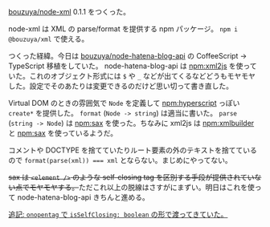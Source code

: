 [bouzuya/node-xml][] 0.1.1 をつくった。

node-xml は XML の parse/format を提供する npm パッケージ。 `npm i @bouzuya/xml` で使える。

つくった経緯。今日は [bouzuya/node-hatena-blog-api][] の CoffeeScript -> TypeScript 移植をしていた。 node-hatena-blog-api は [npm:xml2js][] を使っていた。これのオブジェクト形式には `$` や `_` などが出てくるなどどうもモヤモヤした。設定でそのあたりは変更できるのだけど思い切って書き直した。

Virtual DOM のときの雰囲気で `Node` を定義して [npm:hyperscript][] っぽい `create*` を提供した。 `format` (`Node -> string`) は適当に書いた。 `parse` (`string -> Node`) は [npm:sax][] を使った。ちなみに xml2js は [npm:xmlbuilder][] と [npm:sax][] を使っているようだ。

コメントや DOCTYPE を捨てていたりルート要素の外のテキストを捨てているので `format(parse(xml)) === xml` とならない。まじめにやってない。

<del datetime="2019-02-05T11:23:00+09:00">sax は `<element />` のような self-closing tag を区別する手段が提供されていない点でモヤモヤする。</del>ただこれ以上の脱線はさすがにまずい。明日はこれを使って node-hatena-blog-api きちんと進める。

<ins datetime="2019-02-05T11:23:00+09:00">追記: `onopentag` で `isSelfClosing: boolean` の形で渡ってきていた。</ins>

[bouzuya/node-hatena-blog-api]: https://github.com/bouzuya/node-hatena-blog-api
[bouzuya/node-xml]: https://github.com/bouzuya/node-xml
[npm:hyperscript]: https://www.npmjs.com/package/hyperscript
[npm:sax]: https://www.npmjs.com/package/sax
[npm:xml2js]: https://www.npmjs.com/package/xml2js
[npm:xmlbuilder]: https://www.npmjs.com/package/xmlbuilder
